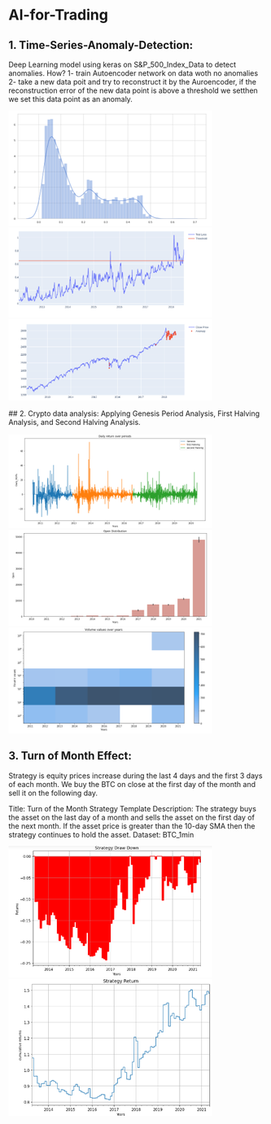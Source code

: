#  AI-for-Trading
## 1. Time-Series-Anomaly-Detection:
Deep Learning model using keras on S&amp;P_500_Index_Data to detect anomalies.
How? 
   1- train Autoencoder network on data woth no anomalies
   2- take a new data poit and try to reconstruct it by the Auroencoder, if the reconstruction error of the new data point is above a threshold we setthen we set this data point as an anomaly.
   <p float="center">
  <img src="https://github.com/khadija267/AI-for-Trading/blob/master/images/4.png?raw=true" width="400" /> 
    <img src="https://github.com/khadija267/AI-for-Trading/blob/master/images/5.png?raw=true" width="400" /> 
      <img src="https://github.com/khadija267/AI-for-Trading/blob/master/images/6.png?raw=true" width="400" /> 

</p>
## 2. Crypto data analysis:
Applying Genesis Period Analysis, First Halving Analysis, and Second Halving Analysis.
<p float="center">
  <img src="https://github.com/khadija267/AI-for-Trading/blob/master/images/1.png?raw=true" width="400" /> 
    <img src="https://github.com/khadija267/AI-for-Trading/blob/master/images/2.png?raw=true" width="400" /> 
      <img src="https://github.com/khadija267/AI-for-Trading/blob/master/images/3.png?raw=true" width="400" /> 

</p>

## 3. Turn of Month Effect:
Strategy is equity prices increase during the last 4 days and the first 3 days of each month.
We buy the BTC on close at the first day of the month and sell it on the following day.

Title: Turn of the Month Strategy Template
Description: The strategy buys the asset on the last day of a month and
sells the asset on the first day of the next month. If the asset price
is greater than the 10-day SMA then the strategy continues to hold the
asset.
Dataset: BTC_1min
<p float="center">
  <img src="https://github.com/khadija267/AI-for-Trading/blob/master/images/7.png?raw=true" width="400" /> 
    <img src="https://github.com/khadija267/AI-for-Trading/blob/master/images/8.png?raw=true" width="400" /> 

</p>


